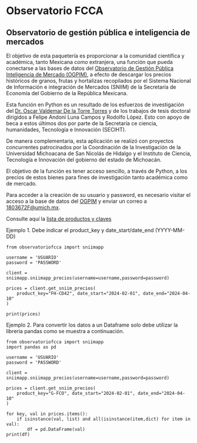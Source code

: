 # Observatorio FCCA

## Observatorio de gestión pública e inteligencia de mercados


El objetivo de esta paquetería es proporcionar a la comunidad científica y académica, tanto Mexicana como extranjera, una función que pueda conectarse a las bases de datos del [Observatorio de Gestión Pública Inteligencia de Mercado (OGPIM)](https://sites.google.com/umich.mx/observatoriofcca/inicio?authuser=0), a efecto de descargar los precios históricos de granos, frutas y hortalizas recopilados por el Sistema Nacional de Información e integración de Mercados (SNIIM) de la Secretaría de Economía del Gobierno de la República Mexicana.

Esta función en Python es un resultado de los esfuerzos de investigación del [Dr. Oscar Valdemar De la Torre Torres](https://oscardelatorretorres.com) y de los trabajos de tesis doctoral dirigidos a Felipe Andoni Luna Campos y Rodolfo López. Esto con apoyo de beca a estos últimos dos por parte de la Secretaría ce ciencia, humanidades, Tecnología e Innovación (SECIHT).

De manera complementaria, esta aplicación se realizó con proyectos concurrentes patrocinados por la Coordinación de la Investigación de la Universidad Michoacana de San Nicolás de Hidalgo y el Instituto de Ciencia, Tecnología e Innovación del gobierno del estado de Michoacán.

El objetivo de la función es tener acceso sencillo, a través de Python, a los precios de estos bienes para fines de investigación tanto académica como de mercado.

Para acceder a la creación de su usuario y password, es necesario visitar el acceso a la base de datos del [OGPIM](https://app1.observatorio-fcca-umich.com/web/login) y enviar un correo a 1803672F@umich.mx.

Consulte aquí la [lista de productos y claves](https://app1.observatorio-fcca-umich.com/api/get_sniim_productos)


Ejemplo 1. Debe indicar el product_key y date_start/date_end (YYYY-MM-DD)

```
from observatoriofcca import sniimapp

username = 'USUARIO'   
password = 'PASSWORD'  

client = sniimapp.sniimapp_precios(username=username,password=password)

prices = client.get_sniim_precios(
    product_key="FH-CD42", date_start="2024-02-01", date_end="2024-04-10"
)

print(prices)

```

Ejemplo 2. Para convertir los datos a un Dataframe solo debe utilizar la libreria pandas como se muestra a continuación.

```
from observatoriofcca import sniimapp
import pandas as pd

username = 'USUARIO'
password = 'PASSWORD'

client = sniimapp.sniimapp_precios(username=username,password=password)

prices = client.get_sniim_precios(
    product_key="G-FCO", date_start="2024-02-01", date_end="2024-04-10"
)

for key, val in prices.items():
    if isinstance(val, list) and all(isinstance(item,dict) for item in val):
        df = pd.DataFrame(val)
print(df)
```
